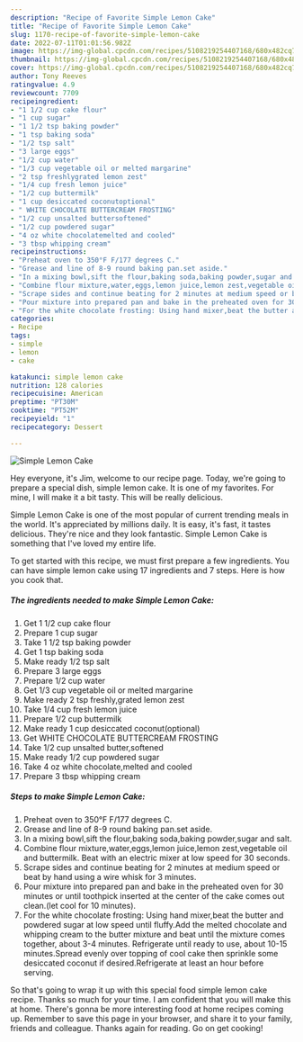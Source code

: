 ```yaml
---
description: "Recipe of Favorite Simple Lemon Cake"
title: "Recipe of Favorite Simple Lemon Cake"
slug: 1170-recipe-of-favorite-simple-lemon-cake
date: 2022-07-11T01:01:56.982Z
image: https://img-global.cpcdn.com/recipes/5108219254407168/680x482cq70/simple-lemon-cake-recipe-main-photo.jpg
thumbnail: https://img-global.cpcdn.com/recipes/5108219254407168/680x482cq70/simple-lemon-cake-recipe-main-photo.jpg
cover: https://img-global.cpcdn.com/recipes/5108219254407168/680x482cq70/simple-lemon-cake-recipe-main-photo.jpg
author: Tony Reeves
ratingvalue: 4.9
reviewcount: 7709
recipeingredient:
- "1 1/2 cup cake flour"
- "1 cup sugar"
- "1 1/2 tsp baking powder"
- "1 tsp baking soda"
- "1/2 tsp salt"
- "3 large eggs"
- "1/2 cup water"
- "1/3 cup vegetable oil or melted margarine"
- "2 tsp freshlygrated lemon zest"
- "1/4 cup fresh lemon juice"
- "1/2 cup buttermilk"
- "1 cup desiccated coconutoptional"
- " WHITE CHOCOLATE BUTTERCREAM FROSTING"
- "1/2 cup unsalted buttersoftened"
- "1/2 cup powdered sugar"
- "4 oz white chocolatemelted and cooled"
- "3 tbsp whipping cream"
recipeinstructions:
- "Preheat oven to 350°F F/177 degrees C."
- "Grease and line of 8-9 round baking pan.set aside."
- "In a mixing bowl,sift the flour,baking soda,baking powder,sugar and salt."
- "Combine flour mixture,water,eggs,lemon juice,lemon zest,vegetable oil and buttermilk. Beat with an electric mixer at low speed for 30 seconds."
- "Scrape sides and continue beating for 2 minutes at medium speed or beat by hand using a wire whisk for 3 minutes."
- "Pour mixture into prepared pan and bake in the preheated oven for 30 minutes or until toothpick inserted at the center of the cake comes out clean.(let cool for 10 minutes)."
- "For the white chocolate frosting: Using hand mixer,beat the butter and powdered sugar at low speed until fluffy.Add the melted chocolate and whipping cream to the butter mixture and beat until the mixture comes together, about 3-4 minutes. Refrigerate until ready to use, about 10-15 minutes.Spread evenly over topping of cool cake then sprinkle some desiccated coconut if desired.Refrigerate at least an hour before serving."
categories:
- Recipe
tags:
- simple
- lemon
- cake

katakunci: simple lemon cake 
nutrition: 128 calories
recipecuisine: American
preptime: "PT30M"
cooktime: "PT52M"
recipeyield: "1"
recipecategory: Dessert

---
```



![Simple Lemon Cake](https://img-global.cpcdn.com/recipes/5108219254407168/680x482cq70/simple-lemon-cake-recipe-main-photo.jpg)

Hey everyone, it's Jim, welcome to our recipe page. Today, we're going to prepare a special dish, simple lemon cake. It is one of my favorites. For mine, I will make it a bit tasty. This will be really delicious.

Simple Lemon Cake is one of the most popular of current trending meals in the world. It's appreciated by millions daily. It is easy, it's fast, it tastes delicious. They're nice and they look fantastic. Simple Lemon Cake is something that I've loved my entire life.




To get started with this recipe, we must first prepare a few ingredients. You can have simple lemon cake using 17 ingredients and 7 steps. Here is how you cook that.

<!--inarticleads1-->

##### The ingredients needed to make Simple Lemon Cake:

1. Get 1 1/2 cup cake flour
1. Prepare 1 cup sugar
1. Take 1 1/2 tsp baking powder
1. Get 1 tsp baking soda
1. Make ready 1/2 tsp salt
1. Prepare 3 large eggs
1. Prepare 1/2 cup water
1. Get 1/3 cup vegetable oil or melted margarine
1. Make ready 2 tsp freshly,grated lemon zest
1. Take 1/4 cup fresh lemon juice
1. Prepare 1/2 cup buttermilk
1. Make ready 1 cup desiccated coconut(optional)
1. Get  WHITE CHOCOLATE BUTTERCREAM FROSTING
1. Take 1/2 cup unsalted butter,softened
1. Make ready 1/2 cup powdered sugar
1. Take 4 oz white chocolate,melted and cooled
1. Prepare 3 tbsp whipping cream




<!--inarticleads2-->

##### Steps to make Simple Lemon Cake:

1. Preheat oven to 350°F F/177 degrees C.
1. Grease and line of 8-9 round baking pan.set aside.
1. In a mixing bowl,sift the flour,baking soda,baking powder,sugar and salt.
1. Combine flour mixture,water,eggs,lemon juice,lemon zest,vegetable oil and buttermilk. Beat with an electric mixer at low speed for 30 seconds.
1. Scrape sides and continue beating for 2 minutes at medium speed or beat by hand using a wire whisk for 3 minutes.
1. Pour mixture into prepared pan and bake in the preheated oven for 30 minutes or until toothpick inserted at the center of the cake comes out clean.(let cool for 10 minutes).
1. For the white chocolate frosting: Using hand mixer,beat the butter and powdered sugar at low speed until fluffy.Add the melted chocolate and whipping cream to the butter mixture and beat until the mixture comes together, about 3-4 minutes. Refrigerate until ready to use, about 10-15 minutes.Spread evenly over topping of cool cake then sprinkle some desiccated coconut if desired.Refrigerate at least an hour before serving.




So that's going to wrap it up with this special food simple lemon cake recipe. Thanks so much for your time. I am confident that you will make this at home. There's gonna be more interesting food at home recipes coming up. Remember to save this page in your browser, and share it to your family, friends and colleague. Thanks again for reading. Go on get cooking!
